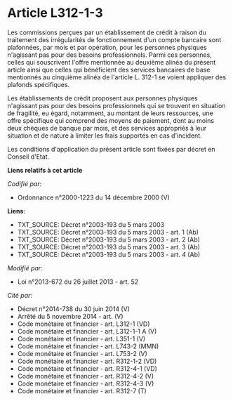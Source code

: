 # Article L312-1-3

Les commissions perçues par un établissement de crédit à raison du traitement des irrégularités de fonctionnement d'un compte
bancaire sont plafonnées, par mois et par opération, pour les personnes physiques n'agissant pas pour des besoins
professionnels. Parmi ces personnes, celles qui souscrivent l'offre mentionnée au deuxième alinéa du présent article ainsi
que celles qui bénéficient des services bancaires de base mentionnés au cinquième alinéa de l'article L. 312-1 se voient
appliquer des plafonds spécifiques. 

Les établissements de crédit proposent aux personnes physiques n'agissant pas pour des besoins professionnels qui se trouvent
en situation de fragilité, eu égard, notamment, au montant de leurs ressources, une offre spécifique qui comprend des moyens
de paiement, dont au moins deux chèques de banque par mois, et des services appropriés à leur situation et de nature à
limiter les frais supportés en cas d'incident. 

Les conditions d'application du présent article sont fixées par décret en Conseil d'Etat.

**Liens relatifs à cet article**

_Codifié par_:

  - Ordonnance n°2000-1223 du 14 décembre 2000 (V)

**Liens**:

  - TXT_SOURCE: Décret n°2003-193 du 5 mars 2003
  - TXT_SOURCE: Décret n°2003-193 du 5 mars 2003 - art. 1 (Ab)
  - TXT_SOURCE: Décret n°2003-193 du 5 mars 2003 - art. 2 (Ab)
  - TXT_SOURCE: Décret n°2003-193 du 5 mars 2003 - art. 3 (Ab)
  - TXT_SOURCE: Décret n°2003-193 du 5 mars 2003 - art. 4 (Ab)

_Modifié par_:

  - Loi n°2013-672 du 26 juillet 2013 - art. 52

_Cité par_:

  - Décret n°2014-738 du 30 juin 2014 (V)
  - Arrêté du 5 novembre 2014 - art. (V)
  - Code monétaire et financier - art. L312-1 (VD)
  - Code monétaire et financier - art. L312-1-1 A (V)
  - Code monétaire et financier - art. L351-1 (V)
  - Code monétaire et financier - art. L743-2 (MMN)
  - Code monétaire et financier - art. L753-2 (V)
  - Code monétaire et financier - art. R312-1-2 (VD)
  - Code monétaire et financier - art. R312-4-1 (VD)
  - Code monétaire et financier - art. R312-4-2 (V)
  - Code monétaire et financier - art. R312-4-3 (V)
  - Code monétaire et financier - art. R312-7 (T)
